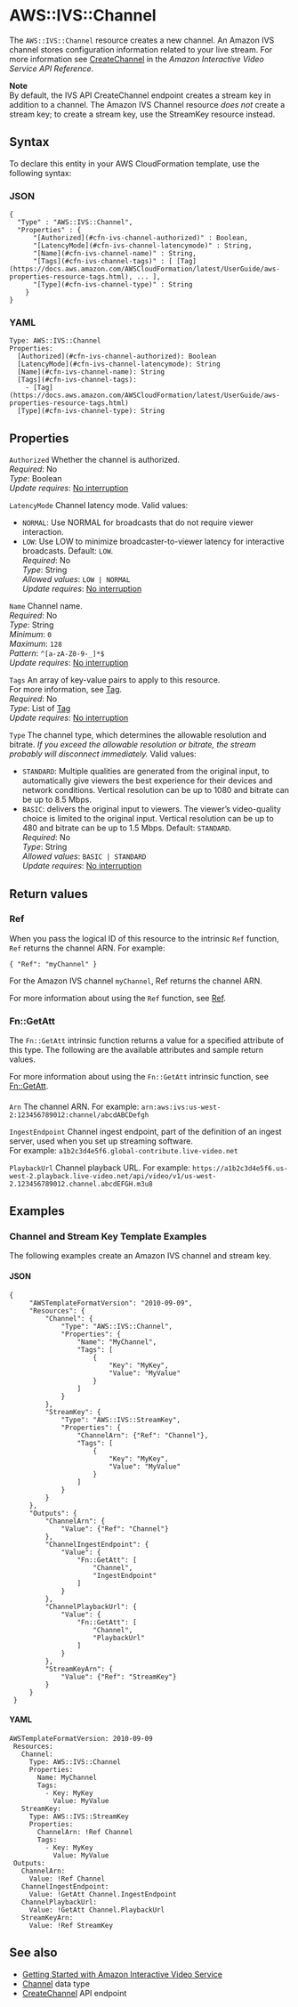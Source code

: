 # AWS::IVS::Channel<a name="aws-resource-ivs-channel"></a>

The `AWS::IVS::Channel` resource creates a new channel\. An Amazon IVS channel stores configuration information related to your live stream\. For more information see [CreateChannel](https://docs.aws.amazon.com/ivs/latest/APIReference/API_CreateChannel.html) in the *Amazon Interactive Video Service API Reference*\.

**Note**  
 By default, the IVS API CreateChannel endpoint creates a stream key in addition to a channel\. The Amazon IVS Channel resource *does not* create a stream key; to create a stream key, use the StreamKey resource instead\.

## Syntax<a name="aws-resource-ivs-channel-syntax"></a>

To declare this entity in your AWS CloudFormation template, use the following syntax:

### JSON<a name="aws-resource-ivs-channel-syntax.json"></a>

```
{
  "Type" : "AWS::IVS::Channel",
  "Properties" : {
      "[Authorized](#cfn-ivs-channel-authorized)" : Boolean,
      "[LatencyMode](#cfn-ivs-channel-latencymode)" : String,
      "[Name](#cfn-ivs-channel-name)" : String,
      "[Tags](#cfn-ivs-channel-tags)" : [ [Tag](https://docs.aws.amazon.com/AWSCloudFormation/latest/UserGuide/aws-properties-resource-tags.html), ... ],
      "[Type](#cfn-ivs-channel-type)" : String
    }
}
```

### YAML<a name="aws-resource-ivs-channel-syntax.yaml"></a>

```
Type: AWS::IVS::Channel
Properties: 
  [Authorized](#cfn-ivs-channel-authorized): Boolean
  [LatencyMode](#cfn-ivs-channel-latencymode): String
  [Name](#cfn-ivs-channel-name): String
  [Tags](#cfn-ivs-channel-tags): 
    - [Tag](https://docs.aws.amazon.com/AWSCloudFormation/latest/UserGuide/aws-properties-resource-tags.html)
  [Type](#cfn-ivs-channel-type): String
```

## Properties<a name="aws-resource-ivs-channel-properties"></a>

`Authorized`  <a name="cfn-ivs-channel-authorized"></a>
Whether the channel is authorized\.  
*Required*: No  
*Type*: Boolean  
*Update requires*: [No interruption](https://docs.aws.amazon.com/AWSCloudFormation/latest/UserGuide/using-cfn-updating-stacks-update-behaviors.html#update-no-interrupt)

`LatencyMode`  <a name="cfn-ivs-channel-latencymode"></a>
Channel latency mode\. Valid values:  
+  `NORMAL`: Use NORMAL for broadcasts that do not require viewer interaction\.
+  `LOW`: Use LOW to minimize broadcaster\-to\-viewer latency for interactive broadcasts\.
Default: `LOW`\.  
*Required*: No  
*Type*: String  
*Allowed values*: `LOW | NORMAL`  
*Update requires*: [No interruption](https://docs.aws.amazon.com/AWSCloudFormation/latest/UserGuide/using-cfn-updating-stacks-update-behaviors.html#update-no-interrupt)

`Name`  <a name="cfn-ivs-channel-name"></a>
Channel name\.  
*Required*: No  
*Type*: String  
*Minimum*: `0`  
*Maximum*: `128`  
*Pattern*: `^[a-zA-Z0-9-_]*$`  
*Update requires*: [No interruption](https://docs.aws.amazon.com/AWSCloudFormation/latest/UserGuide/using-cfn-updating-stacks-update-behaviors.html#update-no-interrupt)

`Tags`  <a name="cfn-ivs-channel-tags"></a>
An array of key\-value pairs to apply to this resource\.  
For more information, see [Tag](https://docs.aws.amazon.com/AWSCloudFormation/latest/UserGuide/aws-properties-resource-tags.html)\.  
*Required*: No  
*Type*: List of [Tag](https://docs.aws.amazon.com/AWSCloudFormation/latest/UserGuide/aws-properties-resource-tags.html)  
*Update requires*: [No interruption](https://docs.aws.amazon.com/AWSCloudFormation/latest/UserGuide/using-cfn-updating-stacks-update-behaviors.html#update-no-interrupt)

`Type`  <a name="cfn-ivs-channel-type"></a>
The channel type, which determines the allowable resolution and bitrate\. *If you exceed the allowable resolution or bitrate, the stream probably will disconnect immediately\.* Valid values:  
+  `STANDARD`: Multiple qualities are generated from the original input, to automatically give viewers the best experience for their devices and network conditions\. Vertical resolution can be up to 1080 and bitrate can be up to 8\.5 Mbps\.
+  `BASIC`: delivers the original input to viewers\. The viewer’s video\-quality choice is limited to the original input\. Vertical resolution can be up to 480 and bitrate can be up to 1\.5 Mbps\.
Default: `STANDARD`\.  
*Required*: No  
*Type*: String  
*Allowed values*: `BASIC | STANDARD`  
*Update requires*: [No interruption](https://docs.aws.amazon.com/AWSCloudFormation/latest/UserGuide/using-cfn-updating-stacks-update-behaviors.html#update-no-interrupt)

## Return values<a name="aws-resource-ivs-channel-return-values"></a>

### Ref<a name="aws-resource-ivs-channel-return-values-ref"></a>

When you pass the logical ID of this resource to the intrinsic `Ref` function, `Ref` returns the channel ARN\. For example:

 `{ "Ref": "myChannel" }` 

For the Amazon IVS channel `myChannel`, Ref returns the channel ARN\.

For more information about using the `Ref` function, see [Ref](https://docs.aws.amazon.com/AWSCloudFormation/latest/UserGuide/intrinsic-function-reference-ref.html)\.

### Fn::GetAtt<a name="aws-resource-ivs-channel-return-values-fn--getatt"></a>

The `Fn::GetAtt` intrinsic function returns a value for a specified attribute of this type\. The following are the available attributes and sample return values\.

For more information about using the `Fn::GetAtt` intrinsic function, see [Fn::GetAtt](https://docs.aws.amazon.com/AWSCloudFormation/latest/UserGuide/intrinsic-function-reference-getatt.html)\.

#### <a name="aws-resource-ivs-channel-return-values-fn--getatt-fn--getatt"></a>

`Arn`  <a name="Arn-fn::getatt"></a>
The channel ARN\. For example: `arn:aws:ivs:us-west-2:123456789012:channel/abcdABCDefgh`

`IngestEndpoint`  <a name="IngestEndpoint-fn::getatt"></a>
Channel ingest endpoint, part of the definition of an ingest server, used when you set up streaming software\.  
For example: `a1b2c3d4e5f6.global-contribute.live-video.net`

`PlaybackUrl`  <a name="PlaybackUrl-fn::getatt"></a>
Channel playback URL\. For example: `https://a1b2c3d4e5f6.us-west-2.playback.live-video.net/api/video/v1/us-west-2.123456789012.channel.abcdEFGH.m3u8`

## Examples<a name="aws-resource-ivs-channel--examples"></a>



### Channel and Stream Key Template Examples<a name="aws-resource-ivs-channel--examples--Channel_and_Stream_Key_Template_Examples"></a>

The following examples create an Amazon IVS channel and stream key\.

#### JSON<a name="aws-resource-ivs-channel--examples--Channel_and_Stream_Key_Template_Examples--json"></a>

```
{
     "AWSTemplateFormatVersion": "2010-09-09",
     "Resources": {
         "Channel": {
             "Type": "AWS::IVS::Channel",
             "Properties": {
                 "Name": "MyChannel",
                 "Tags": [
                     {
                         "Key": "MyKey",
                         "Value": "MyValue"
                     }
                 ]
             }
         },
         "StreamKey": {
             "Type": "AWS::IVS::StreamKey",
             "Properties": {
                 "ChannelArn": {"Ref": "Channel"},
                 "Tags": [
                     {
                         "Key": "MyKey",
                         "Value": "MyValue"
                     }
                 ]
             }
         }
     },
     "Outputs": {
         "ChannelArn": {
             "Value": {"Ref": "Channel"}
         },
         "ChannelIngestEndpoint": {
             "Value": {
                 "Fn::GetAtt": [
                     "Channel",
                     "IngestEndpoint"
                 ]
             }
         },
         "ChannelPlaybackUrl": {
             "Value": {
                 "Fn::GetAtt": [
                     "Channel",
                     "PlaybackUrl"
                 ]
             }
         },
         "StreamKeyArn": {
             "Value": {"Ref": "StreamKey"}
         }
     }
 }
```

#### YAML<a name="aws-resource-ivs-channel--examples--Channel_and_Stream_Key_Template_Examples--yaml"></a>

```
AWSTemplateFormatVersion: 2010-09-09
 Resources:
   Channel:
     Type: AWS::IVS::Channel
     Properties:
       Name: MyChannel
       Tags:
         - Key: MyKey
           Value: MyValue
   StreamKey:
     Type: AWS::IVS::StreamKey
     Properties:
       ChannelArn: !Ref Channel
       Tags:
         - Key: MyKey
           Value: MyValue
 Outputs:
   ChannelArn:
     Value: !Ref Channel
   ChannelIngestEndpoint:
     Value: !GetAtt Channel.IngestEndpoint
   ChannelPlaybackUrl:
     Value: !GetAtt Channel.PlaybackUrl
   StreamKeyArn:
     Value: !Ref StreamKey
```

## See also<a name="aws-resource-ivs-channel--seealso"></a>
+ [Getting Started with Amazon Interactive Video Service](https://docs.aws.amazon.com/ivs/latest/userguide/GSIVS.html)
+ [Channel](https://docs.aws.amazon.com/ivs/latest/APIReference/API_Channel.html) data type
+ [CreateChannel](https://docs.aws.amazon.com/ivs/latest/APIReference/API_CreateChannel.html) API endpoint